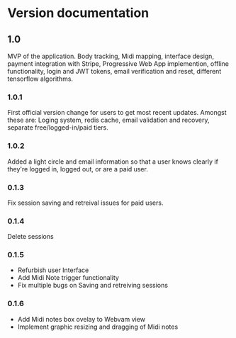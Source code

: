 # Version documentation

## 1.0

MVP of the application. Body tracking, Midi mapping, interface design, payment integration with Stripe, Progressive Web App implemention, offline functionality, login and JWT tokens, email verification and reset, different tensorflow algorithms.

### 1.0.1

First official version change for users to get most recent updates. Amongst these are: Loging system, redis cache, email validation and recovery, separate free/logged-in/paid tiers.

### 1.0.2

Added a light circle and email information so that a user knows clearly if they're logged in, logged out, or are a paid user.

### 0.1.3

Fix session saving and retreival issues for paid users.

### 0.1.4

Delete sessions

### 0.1.5

- Refurbish user Interface
- Add Midi Note trigger functionality
- Fix multiple bugs on Saving and retreiving sessions

### 0.1.6

- Add Midi notes box ovelay to Webvam view
- Implement graphic resizing and dragging of Midi notes
